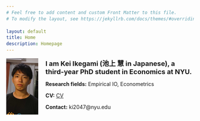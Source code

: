 ```yaml
---
# Feel free to add content and custom Front Matter to this file.
# To modify the layout, see https://jekyllrb.com/docs/themes/#overriding-theme-defaults

layout: default
title: Home
description: Homepage
---
```


<style>
.flex {
  display: flex; /*横並び*/
}
.flex .image {
  width: 160px; /*画像サイズ指定*/
  margin: 0;
  padding: 0;
  overflow: hidden;
  position: relative;
}
.flex .right {
  margin: 0 0 0 20px;
  padding: 0;
}
.flex .title {
  margin: 0 0 10px 0;
  padding: 0;
  font-weight: bold;
  font-size: 18px;
}
.flex .text {
  margin: 10px 0 0;
  padding: 0;
}
</style>


<div class="flex">
  <figure class="image"><img src="assets/img/ikegami_image.JPG" alt=""></figure>
  <div class="right">
    <p class="title">
    I am Kei Ikegami (池上 慧 in Japanese), a third-year PhD student in Economics at NYU.
    </p>
    <p>
    <strong>Research fields:</strong> Empirical IO, Econometrics
    </p>
    <p>
    <strong>CV:</strong> <a href="assets/papers/Ikegami_CV.pdf">CV</a>
    </p>
    <p>
    <strong>Contact:</strong> ki2047@nyu.edu
    </p>
  </div>
</div>
